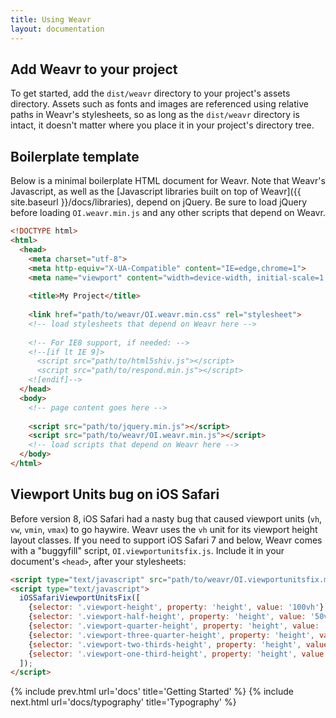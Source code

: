 ```yaml
---
title: Using Weavr
layout: documentation
---
```

## Add Weavr to your project

To get started, add the `dist/weavr` directory to your project's assets directory. Assets such as fonts and images are referenced using relative paths in Weavr's stylesheets, so as long as the `dist/weavr` directory is intact, it doesn't matter where you place it in your project's directory tree.

## Boilerplate template

Below is a minimal boilerplate HTML document for Weavr. Note that Weavr's Javascript, as well as the [Javascript libraries built on top of Weavr]({{ site.baseurl }}/docs/libraries), depend on jQuery. Be sure to load jQuery before loading `OI.weavr.min.js` and any other scripts that depend on Weavr.

```html
<!DOCTYPE html>
<html>
  <head>
    <meta charset="utf-8">
    <meta http-equiv="X-UA-Compatible" content="IE=edge,chrome=1">
    <meta name="viewport" content="width=device-width, initial-scale=1.0, user-scalable=no">
    
    <title>My Project</title>
    
    <link href="path/to/weavr/OI.weavr.min.css" rel="stylesheet">
    <!-- load stylesheets that depend on Weavr here -->
    
    <!-- For IE8 support, if needed: -->
    <!--[if lt IE 9]>
      <script src="path/to/html5shiv.js"></script>
      <script src="path/to/respond.min.js"></script>
    <![endif]-->
  </head>
  <body>
    <!-- page content goes here -->
  
    <script src="path/to/jquery.min.js"></script>
    <script src="path/to/weavr/OI.weavr.min.js"></script>
    <!-- load scripts that depend on Weavr here -->
  </body>
</html>
```

## Viewport Units bug on iOS Safari

Before version 8, iOS Safari had a nasty bug that caused viewport units (`vh`, `vw`, `vmin`, `vmax`) to go haywire. Weavr uses the `vh` unit for its viewport height layout classes. If you need to support iOS Safari 7 and below, Weavr comes with a "buggyfill" script, `OI.viewportunitsfix.js`. Include it in your document's `<head>`, after your stylesheets:

```html
<script type="text/javascript" src="path/to/weavr/OI.viewportunitsfix.min.js"></script>
<script type="text/javascript">
  iOSSafariViewportUnitsFix([
    {selector: '.viewport-height', property: 'height', value: '100vh'},
    {selector: '.viewport-half-height', property: 'height', value: '50vh'},
    {selector: '.viewport-quarter-height', property: 'height', value: '25vh'},
    {selector: '.viewport-three-quarter-height', property: 'height', value: '75vh'},
    {selector: '.viewport-two-thirds-height', property: 'height', value: '66vh'},
    {selector: '.viewport-one-third-height', property: 'height', value: '33vh'}
  ]);
</script>
```

{% include prev.html url='docs' title='Getting Started' %}
{% include next.html url='docs/typography' title='Typography' %}
